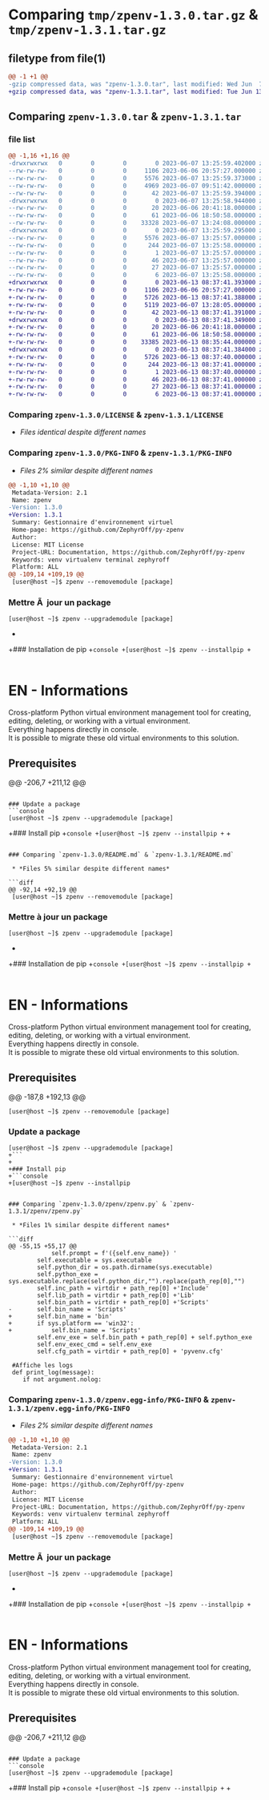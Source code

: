 # Comparing `tmp/zpenv-1.3.0.tar.gz` & `tmp/zpenv-1.3.1.tar.gz`

## filetype from file(1)

```diff
@@ -1 +1 @@
-gzip compressed data, was "zpenv-1.3.0.tar", last modified: Wed Jun  7 13:25:59 2023, max compression
+gzip compressed data, was "zpenv-1.3.1.tar", last modified: Tue Jun 13 08:37:41 2023, max compression
```

## Comparing `zpenv-1.3.0.tar` & `zpenv-1.3.1.tar`

### file list

```diff
@@ -1,16 +1,16 @@
-drwxrwxrwx   0        0        0        0 2023-06-07 13:25:59.402000 zpenv-1.3.0/
--rw-rw-rw-   0        0        0     1106 2023-06-06 20:57:27.000000 zpenv-1.3.0/LICENSE
--rw-rw-rw-   0        0        0     5576 2023-06-07 13:25:59.373000 zpenv-1.3.0/PKG-INFO
--rw-rw-rw-   0        0        0     4969 2023-06-07 09:51:42.000000 zpenv-1.3.0/README.md
--rw-rw-rw-   0        0        0       42 2023-06-07 13:25:59.394000 zpenv-1.3.0/setup.cfg
-drwxrwxrwx   0        0        0        0 2023-06-07 13:25:58.944000 zpenv-1.3.0/zpenv/
--rw-rw-rw-   0        0        0       20 2023-06-06 20:41:18.000000 zpenv-1.3.0/zpenv/__init__.py
--rw-rw-rw-   0        0        0       61 2023-06-06 18:50:58.000000 zpenv-1.3.0/zpenv/__main__.py
--rw-rw-rw-   0        0        0    33328 2023-06-07 13:24:08.000000 zpenv-1.3.0/zpenv/zpenv.py
-drwxrwxrwx   0        0        0        0 2023-06-07 13:25:59.295000 zpenv-1.3.0/zpenv.egg-info/
--rw-rw-rw-   0        0        0     5576 2023-06-07 13:25:57.000000 zpenv-1.3.0/zpenv.egg-info/PKG-INFO
--rw-rw-rw-   0        0        0      244 2023-06-07 13:25:58.000000 zpenv-1.3.0/zpenv.egg-info/SOURCES.txt
--rw-rw-rw-   0        0        0        1 2023-06-07 13:25:57.000000 zpenv-1.3.0/zpenv.egg-info/dependency_links.txt
--rw-rw-rw-   0        0        0       46 2023-06-07 13:25:57.000000 zpenv-1.3.0/zpenv.egg-info/entry_points.txt
--rw-rw-rw-   0        0        0       27 2023-06-07 13:25:57.000000 zpenv-1.3.0/zpenv.egg-info/requires.txt
--rw-rw-rw-   0        0        0        6 2023-06-07 13:25:58.000000 zpenv-1.3.0/zpenv.egg-info/top_level.txt
+drwxrwxrwx   0        0        0        0 2023-06-13 08:37:41.393000 zpenv-1.3.1/
+-rw-rw-rw-   0        0        0     1106 2023-06-06 20:57:27.000000 zpenv-1.3.1/LICENSE
+-rw-rw-rw-   0        0        0     5726 2023-06-13 08:37:41.388000 zpenv-1.3.1/PKG-INFO
+-rw-rw-rw-   0        0        0     5119 2023-06-07 13:28:05.000000 zpenv-1.3.1/README.md
+-rw-rw-rw-   0        0        0       42 2023-06-13 08:37:41.391000 zpenv-1.3.1/setup.cfg
+drwxrwxrwx   0        0        0        0 2023-06-13 08:37:41.349000 zpenv-1.3.1/zpenv/
+-rw-rw-rw-   0        0        0       20 2023-06-06 20:41:18.000000 zpenv-1.3.1/zpenv/__init__.py
+-rw-rw-rw-   0        0        0       61 2023-06-06 18:50:58.000000 zpenv-1.3.1/zpenv/__main__.py
+-rw-rw-rw-   0        0        0    33385 2023-06-13 08:35:44.000000 zpenv-1.3.1/zpenv/zpenv.py
+drwxrwxrwx   0        0        0        0 2023-06-13 08:37:41.384000 zpenv-1.3.1/zpenv.egg-info/
+-rw-rw-rw-   0        0        0     5726 2023-06-13 08:37:40.000000 zpenv-1.3.1/zpenv.egg-info/PKG-INFO
+-rw-rw-rw-   0        0        0      244 2023-06-13 08:37:41.000000 zpenv-1.3.1/zpenv.egg-info/SOURCES.txt
+-rw-rw-rw-   0        0        0        1 2023-06-13 08:37:40.000000 zpenv-1.3.1/zpenv.egg-info/dependency_links.txt
+-rw-rw-rw-   0        0        0       46 2023-06-13 08:37:41.000000 zpenv-1.3.1/zpenv.egg-info/entry_points.txt
+-rw-rw-rw-   0        0        0       27 2023-06-13 08:37:41.000000 zpenv-1.3.1/zpenv.egg-info/requires.txt
+-rw-rw-rw-   0        0        0        6 2023-06-13 08:37:41.000000 zpenv-1.3.1/zpenv.egg-info/top_level.txt
```

### Comparing `zpenv-1.3.0/LICENSE` & `zpenv-1.3.1/LICENSE`

 * *Files identical despite different names*

### Comparing `zpenv-1.3.0/PKG-INFO` & `zpenv-1.3.1/PKG-INFO`

 * *Files 2% similar despite different names*

```diff
@@ -1,10 +1,10 @@
 Metadata-Version: 2.1
 Name: zpenv
-Version: 1.3.0
+Version: 1.3.1
 Summary: Gestionnaire d'environnement virtuel
 Home-page: https://github.com/ZephyrOff/py-zpenv
 Author: 
 License: MIT License
 Project-URL: Documentation, https://github.com/ZephyrOff/py-zpenv
 Keywords: venv virtualenv terminal zephyroff
 Platform: ALL
@@ -109,14 +109,19 @@
 [user@host ~]$ zpenv --removemodule [package]
 ```
 
 ### Mettre Ã  jour un package
 ```console
 [user@host ~]$ zpenv --upgrademodule [package]
 ```
+
+### Installation de pip
+```console
+[user@host ~]$ zpenv --installpip
+```
 <br><br>
 
 # EN - Informations
 Cross-platform Python virtual environment management tool for creating, editing, deleting, or working with a virtual environment.<br>
 Everything happens directly in console.<br>
 It is possible to migrate these old virtual environments to this solution.
 ## Prerequisites
@@ -206,7 +211,12 @@
 ```
 
 ### Update a package
 ```console
 [user@host ~]$ zpenv --upgrademodule [package]
 ```
 
+### Install pip
+```console
+[user@host ~]$ zpenv --installpip
+```
+
```

### Comparing `zpenv-1.3.0/README.md` & `zpenv-1.3.1/README.md`

 * *Files 5% similar despite different names*

```diff
@@ -92,14 +92,19 @@
 [user@host ~]$ zpenv --removemodule [package]
 ```
 
 ### Mettre à jour un package
 ```console
 [user@host ~]$ zpenv --upgrademodule [package]
 ```
+
+### Installation de pip
+```console
+[user@host ~]$ zpenv --installpip
+```
 <br><br>
 
 # EN - Informations
 Cross-platform Python virtual environment management tool for creating, editing, deleting, or working with a virtual environment.<br>
 Everything happens directly in console.<br>
 It is possible to migrate these old virtual environments to this solution.
 ## Prerequisites
@@ -187,8 +192,13 @@
 ```console
 [user@host ~]$ zpenv --removemodule [package]
 ```
 
 ### Update a package
 ```console
 [user@host ~]$ zpenv --upgrademodule [package]
+```
+
+### Install pip
+```console
+[user@host ~]$ zpenv --installpip
 ```
```

### Comparing `zpenv-1.3.0/zpenv/zpenv.py` & `zpenv-1.3.1/zpenv/zpenv.py`

 * *Files 1% similar despite different names*

```diff
@@ -55,15 +55,17 @@
 			self.prompt = f'({self.env_name}) '
 		self.executable = sys.executable
 		self.python_dir = os.path.dirname(sys.executable)
 		self.python_exe = sys.executable.replace(self.python_dir,"").replace(path_rep[0],"")
 		self.inc_path = virtdir + path_rep[0] +'Include'
 		self.lib_path = virtdir + path_rep[0] +'Lib'
 		self.bin_path = virtdir + path_rep[0] +'Scripts'
-		self.bin_name = 'Scripts'
+		self.bin_name = 'bin'
+		if sys.platform == 'win32':
+			self.bin_name = 'Scripts'
 		self.env_exe = self.bin_path + path_rep[0] + self.python_exe
 		self.env_exec_cmd = self.env_exe
 		self.cfg_path = virtdir + path_rep[0] + 'pyvenv.cfg'
 
 #Affiche les logs
 def print_log(message):
 	if not argument.nolog:
```

### Comparing `zpenv-1.3.0/zpenv.egg-info/PKG-INFO` & `zpenv-1.3.1/zpenv.egg-info/PKG-INFO`

 * *Files 2% similar despite different names*

```diff
@@ -1,10 +1,10 @@
 Metadata-Version: 2.1
 Name: zpenv
-Version: 1.3.0
+Version: 1.3.1
 Summary: Gestionnaire d'environnement virtuel
 Home-page: https://github.com/ZephyrOff/py-zpenv
 Author: 
 License: MIT License
 Project-URL: Documentation, https://github.com/ZephyrOff/py-zpenv
 Keywords: venv virtualenv terminal zephyroff
 Platform: ALL
@@ -109,14 +109,19 @@
 [user@host ~]$ zpenv --removemodule [package]
 ```
 
 ### Mettre Ã  jour un package
 ```console
 [user@host ~]$ zpenv --upgrademodule [package]
 ```
+
+### Installation de pip
+```console
+[user@host ~]$ zpenv --installpip
+```
 <br><br>
 
 # EN - Informations
 Cross-platform Python virtual environment management tool for creating, editing, deleting, or working with a virtual environment.<br>
 Everything happens directly in console.<br>
 It is possible to migrate these old virtual environments to this solution.
 ## Prerequisites
@@ -206,7 +211,12 @@
 ```
 
 ### Update a package
 ```console
 [user@host ~]$ zpenv --upgrademodule [package]
 ```
 
+### Install pip
+```console
+[user@host ~]$ zpenv --installpip
+```
+
```


